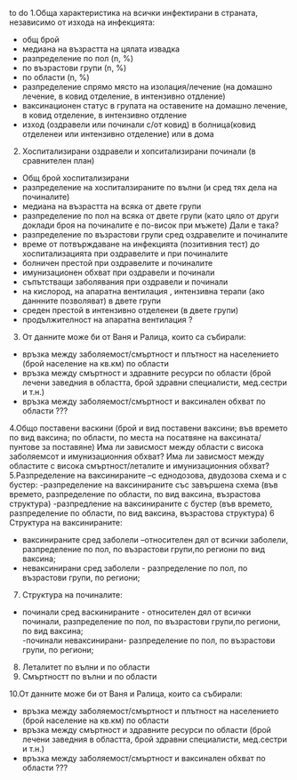 to do 
1.Обща характеристика на всички инфектирани в страната, независимо от изхода на инфекцията:
- общ брой 
- медиана на възрастта на цялата извадка
- разпределение по пол (n, %)
- по възрастови групи (n, %)
- по области (n, %)
- разпределение спрямо място на изолация/лечение (на домашно лечение,  в ковид отделение, в интензивно отдление)
- ваксинационен статус в групата на оставените на домашно лечение,  в ковид отделение, в интензивно отдление
- изход (оздравели  или починали с/от ковид)   в болница(ковид отделенеи или интензивно отделение) или в дома 

2. Хоспитализирани оздравели и хопситализирани починали (в сравнителен план)
- Общ брой хоспитализирани  
- разпределение на хоспиталзираните по вълни (и сред тях дела на починалите) 
- медиана на възрастта на всяка от двете  групи
- разпределение по пол на всяка от двете  групи (като цяло от други доклади броя на починалите е по-висок при мъжете) Дали е така?
- разпределение по възрастови групи сред оздравелите и починалите
- време от потвърждаване на инфекцията (позитивния тест) до хоспитализацията при оздравелите и при починалите
- болничен престой при оздравелите и починалите 
- имунизационен обхват при оздравели и починали
- съпътстващи заболявания при оздравели и починали 
- на кислород, на апаратна вентилация , интензивна терапи (ако даннните позволяват) в двете групи
- среден престой в интензивно отделенеи (в двете групи)
- продължителност на апаратна вентилация ?

3. От данните може би от Ваня и Ралица, които са събирали:
- връзка между заболяемост/смъртност и плътност на населението (брой население на кв.км) по области
- връзка между смъртност и здравните ресурси по области (брой лечени заведния в областта, брой здравни специалисти, мед.сестри и т.н.)
- връзка между заболяемост/смъртност и ваксинален обхват по области  ???

4.Общо поставени васкини (брой и вид поставени ваксини; във времето по вид ваксина; по области, по места на посатвяне на ваксината/пунтове за поставяне)
Има ли зависмост между области с висока заболяемсот и имунизационния обхват?
Има ли зависмост между областите с висока смъртност/леталите и имунизационния обхват?
5.Разпределение на ваксинираните –с еднодозова, двудозова схема и с бустер: 
-разпределение на ваксинираните със завършена схема  (във времето, разпределение по области, по вид ваксина, възрастова структура)
-разпредление на ваксинираните с бустер (във времето, разпределение по области, по вид ваксина, възрастова структура)
6 Структура на ваксинираните:
- ваксинираните сред заболели –относителен дял от всички заболели, разпределение по пол, по възрастови групи,по региони  по вид ваксина;  
- неваксинирани сред заболели - разпределение по пол, по възрастови групи, по региони;  
7. Структура на починалите:
- починали сред васкинираните - относителен дял от всички починали, разпределение по пол, по възрастови групи,по региони,  по вид ваксина;  
-починали неваксинирани- разпределение по пол, по възрастови групи, по региони;  
8. Леталитет по вълни и по области
9. Смъртностт по вълни и по области

10.От данните може би от Ваня и Ралица, които са събирали:
- връзка между заболяемост/смъртност и плътност на населението (брой население на кв.км) по области
- връзка между смъртност и здравните ресурси по области (брой лечени заведния в областта, брой здравни специалисти, мед.сестри и т.н.)
- връзка между заболяемост/смъртност и ваксинален обхват по области  ???

